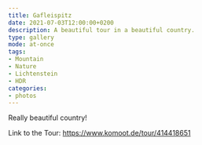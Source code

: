 ```yaml
---
title: Gafleispitz
date: 2021-07-03T12:00:00+0200
description: A beautiful tour in a beautiful country.
type: gallery
mode: at-once
tags:
- Mountain
- Nature
- Lichtenstein
- HDR
categories:
- photos
---
```


Really beautiful country!

Link to the Tour:
https://www.komoot.de/tour/414418651
